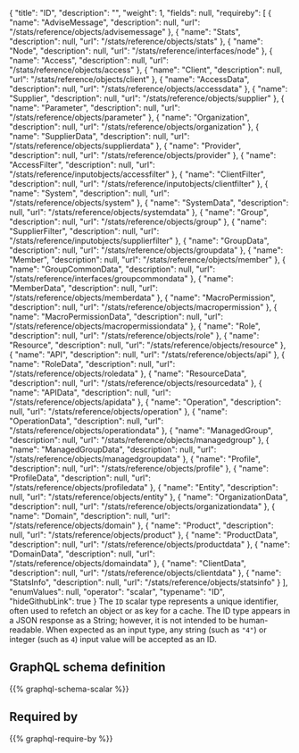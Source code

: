 {
  "title": "ID",
  "description": "",
  "weight": 1,
  "fields": null,
  "requireby": [
    {
      "name": "AdviseMessage",
      "description": null,
      "url": "/stats/reference/objects/advisemessage"
    },
    {
      "name": "Stats",
      "description": null,
      "url": "/stats/reference/objects/stats"
    },
    {
      "name": "Node",
      "description": null,
      "url": "/stats/reference/interfaces/node"
    },
    {
      "name": "Access",
      "description": null,
      "url": "/stats/reference/objects/access"
    },
    {
      "name": "Client",
      "description": null,
      "url": "/stats/reference/objects/client"
    },
    {
      "name": "AccessData",
      "description": null,
      "url": "/stats/reference/objects/accessdata"
    },
    {
      "name": "Supplier",
      "description": null,
      "url": "/stats/reference/objects/supplier"
    },
    {
      "name": "Parameter",
      "description": null,
      "url": "/stats/reference/objects/parameter"
    },
    {
      "name": "Organization",
      "description": null,
      "url": "/stats/reference/objects/organization"
    },
    {
      "name": "SupplierData",
      "description": null,
      "url": "/stats/reference/objects/supplierdata"
    },
    {
      "name": "Provider",
      "description": null,
      "url": "/stats/reference/objects/provider"
    },
    {
      "name": "AccessFilter",
      "description": null,
      "url": "/stats/reference/inputobjects/accessfilter"
    },
    {
      "name": "ClientFilter",
      "description": null,
      "url": "/stats/reference/inputobjects/clientfilter"
    },
    {
      "name": "System",
      "description": null,
      "url": "/stats/reference/objects/system"
    },
    {
      "name": "SystemData",
      "description": null,
      "url": "/stats/reference/objects/systemdata"
    },
    {
      "name": "Group",
      "description": null,
      "url": "/stats/reference/objects/group"
    },
    {
      "name": "SupplierFilter",
      "description": null,
      "url": "/stats/reference/inputobjects/supplierfilter"
    },
    {
      "name": "GroupData",
      "description": null,
      "url": "/stats/reference/objects/groupdata"
    },
    {
      "name": "Member",
      "description": null,
      "url": "/stats/reference/objects/member"
    },
    {
      "name": "GroupCommonData",
      "description": null,
      "url": "/stats/reference/interfaces/groupcommondata"
    },
    {
      "name": "MemberData",
      "description": null,
      "url": "/stats/reference/objects/memberdata"
    },
    {
      "name": "MacroPermission",
      "description": null,
      "url": "/stats/reference/objects/macropermission"
    },
    {
      "name": "MacroPermissionData",
      "description": null,
      "url": "/stats/reference/objects/macropermissiondata"
    },
    {
      "name": "Role",
      "description": null,
      "url": "/stats/reference/objects/role"
    },
    {
      "name": "Resource",
      "description": null,
      "url": "/stats/reference/objects/resource"
    },
    {
      "name": "API",
      "description": null,
      "url": "/stats/reference/objects/api"
    },
    {
      "name": "RoleData",
      "description": null,
      "url": "/stats/reference/objects/roledata"
    },
    {
      "name": "ResourceData",
      "description": null,
      "url": "/stats/reference/objects/resourcedata"
    },
    {
      "name": "APIData",
      "description": null,
      "url": "/stats/reference/objects/apidata"
    },
    {
      "name": "Operation",
      "description": null,
      "url": "/stats/reference/objects/operation"
    },
    {
      "name": "OperationData",
      "description": null,
      "url": "/stats/reference/objects/operationdata"
    },
    {
      "name": "ManagedGroup",
      "description": null,
      "url": "/stats/reference/objects/managedgroup"
    },
    {
      "name": "ManagedGroupData",
      "description": null,
      "url": "/stats/reference/objects/managedgroupdata"
    },
    {
      "name": "Profile",
      "description": null,
      "url": "/stats/reference/objects/profile"
    },
    {
      "name": "ProfileData",
      "description": null,
      "url": "/stats/reference/objects/profiledata"
    },
    {
      "name": "Entity",
      "description": null,
      "url": "/stats/reference/objects/entity"
    },
    {
      "name": "OrganizationData",
      "description": null,
      "url": "/stats/reference/objects/organizationdata"
    },
    {
      "name": "Domain",
      "description": null,
      "url": "/stats/reference/objects/domain"
    },
    {
      "name": "Product",
      "description": null,
      "url": "/stats/reference/objects/product"
    },
    {
      "name": "ProductData",
      "description": null,
      "url": "/stats/reference/objects/productdata"
    },
    {
      "name": "DomainData",
      "description": null,
      "url": "/stats/reference/objects/domaindata"
    },
    {
      "name": "ClientData",
      "description": null,
      "url": "/stats/reference/objects/clientdata"
    },
    {
      "name": "StatsInfo",
      "description": null,
      "url": "/stats/reference/objects/statsinfo"
    }
  ],
  "enumValues": null,
  "operator": "scalar",
  "typename": "ID",
  "hideGithubLink": true
}
The `ID` scalar type represents a unique identifier, often used to refetch an object or as key for a cache. The ID type appears in a JSON response as a String; however, it is not intended to be human-readable. When expected as an input type, any string (such as `"4"`) or integer (such as `4`) input value will be accepted as an ID.
## GraphQL schema definition

{{% graphql-schema-scalar %}}

## Required by

{{% graphql-require-by %}}
